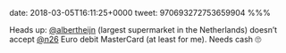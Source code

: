 date: 2018-03-05T16:11:25+0000
tweet: 970693272753659904
%%%

Heads up: [@albertheijn](https://twitter.com/albertheijn) (largest supermarket in the Netherlands) doesn’t accept [@n26](https://twitter.com/n26) Euro debit MasterCard (at least for me). Needs cash 🙄
